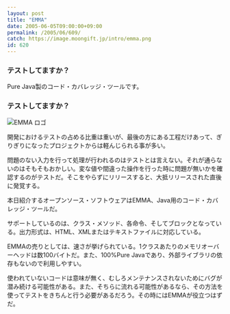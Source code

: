 ```yaml
---
layout: post
title: "EMMA"
date: 2005-06-05T09:00:00+09:00
permalink: /2005/06/609/
catch: https://image.moongift.jp/intro/emma.png
id: 620
---
```

### テストしてますか？
  
Pure Java製のコード・カバレッジ・ツールです。  
<!--more-->  

### テストしてますか？
  

![EMMA ロゴ](https://image.moongift.jp/intro/emma.png "EMMA ロゴ")

  

開発におけるテストの占める比重は重いが、最後の方にある工程だけあって、ぎりぎりになったプロジェクトからは軽んじられる事が多い。

  

問題のない入力を行って処理が行われるのはテストとは言えない。それが通らないのはそもそもおかしい。変な値や間違った操作を行った時に問題が無いかを確認するのがテストだ。そこをやらずにリリースすると、大抵リリースされた直後に発覚する。

  

本日紹介するオープンソース・ソフトウェアはEMMA、Java用のコード・カバレッジ・ツールだ。

  

サポートしているのは、クラス・メソッド、各命令、そしてブロックとなっている。出力形式は、HTML、XMLまたはテキストファイルに対応している。

  

EMMAの売りとしては、速さが挙げられている。1クラスあたりのメモリオーバーヘッドは数100バイトだ。また、100%Pure Javaであり、外部ライブラリの依存もないので利用しやすい。

  

使われていないコードは意味が無く、むしろメンテナンスされないためにバグが潜み続ける可能性がある。また、そちらに流れる可能性があるなら、その方法を使ってテストをきちんと行う必要があるだろう。その時にはEMMAが役立つはずだ。

